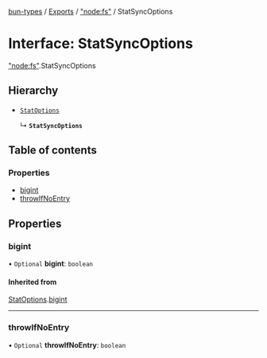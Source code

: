 [bun-types](https://oven-sh.github.io/bun-types/README.md) / [Exports](https://oven-sh.github.io/bun-types/modules.md) / ["node:fs"](https://oven-sh.github.io/bun-types/modules/node_fs_.md) / StatSyncOptions

# Interface: StatSyncOptions

["node:fs"](https://oven-sh.github.io/bun-types/modules/node_fs_.md).StatSyncOptions

## Hierarchy

- [`StatOptions`](https://oven-sh.github.io/bun-types/interfaces/fs_.StatOptions.md)

  ↳ **`StatSyncOptions`**

## Table of contents

### Properties

- [bigint](https://oven-sh.github.io/bun-types/interfaces/node_fs_.StatSyncOptions.md#bigint)
- [throwIfNoEntry](https://oven-sh.github.io/bun-types/interfaces/node_fs_.StatSyncOptions.md#throwifnoentry)

## Properties

### bigint

• `Optional` **bigint**: `boolean`

#### Inherited from

[StatOptions](https://oven-sh.github.io/bun-types/interfaces/fs_.StatOptions.md).[bigint](https://oven-sh.github.io/bun-types/interfaces/fs_.StatOptions.md#bigint)

___

### throwIfNoEntry

• `Optional` **throwIfNoEntry**: `boolean`
